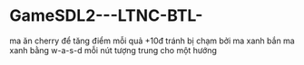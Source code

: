 # GameSDL2---LTNC-BTL-
ma ăn cherry để tăng điểm mỗi quả +10đ
tránh bị chạm bởi ma xanh
bắn ma xanh bằng w-a-s-d mỗi nút tượng trung cho một hướng 

